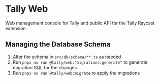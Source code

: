 # Tally Web

Web management console for Tally and public API for the Tally Raycast extension.

## Managing the Database Schema

1. Alter the schema in `src/db/schema/**.ts` as needed
2. Run `pnpx nx run @tally/web:"migrations:generate"` to generate migration SQL
   for the changes
3. Run `pnpx nx run @tally/web:migrate` to apply the migrations
